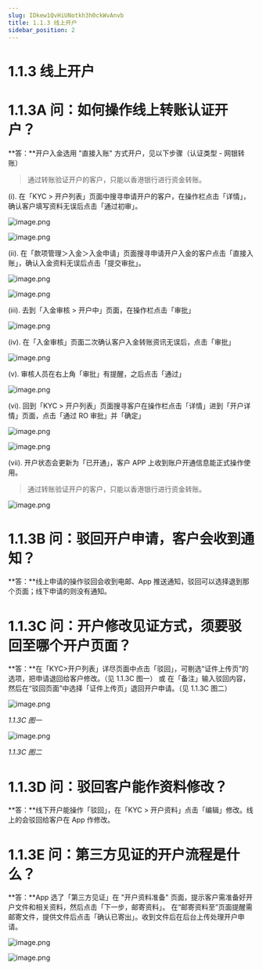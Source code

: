 ```yaml
---
slug: IDkew1QvHiUNotkh3h0ckWvAnvb
title: 1.1.3 线上开户
sidebar_position: 2
---
```



# 1.1.3 线上开户


# 1.1.3A 问：如何操作线上转账认证开户？


**答：**开户入金选用 "直接入账" 方式开户，见以下步骤（认证类型 - 网银转账）

> 通过转账验证开户的客户，只能以香港银行进行资金转账。

(i). 在「KYC > 开户列表」页面中搜寻申请开户的客户，在操作栏点击「详情」，确认客户填写资料无误后点击「通过初审」。


![image.png](/assets/1f0e9e773ea8e9775ef7a139a13a13ea.png)


![image.png](/assets/4959264fc230f3b499fcef760f56e103.png)


(ii). 在「款项管理＞入金＞入金申请」页面搜寻申请开户入金的客户点击「直接入账」，确认入金资料无误后点击「提交审批」。


![image.png](/assets/4b1b914bb83356ec6b05fb20813f08ce.png)


![image.png](/assets/68d56a543050ca6ed152e3afe511eca7.png)


(iii). 去到「入金审核 > 开户中」页面，在操作栏点击「审批」


![image.png](/assets/a3cd295a293e91b9179a8badbd8c417e.png)


(iv). 在「入金审核」页面二次确认客户入金转账资讯无误后，点击「审批」


![image.png](/assets/102a1bc5d0e7550009c4a6d40dd1bf7e.png)


(v). 审核人员在右上角「审批」有提醒，之后点击「通过」


![image.png](/assets/eedba67d6279b5b2ac98e4a8cd75123f.png)


(vi). 回到「KYC > 开户列表」页面搜寻客户在操作栏点击「详情」进到「开户详情」页面，点击「通过 RO 审批」并「确定」


![image.png](/assets/bbae3cea560b2ceab45dc238bfd29521.png)


![image.png](/assets/d3016ebf44f1789074220dc10bfa75f8.png)


(vii). 开户状态会更新为「已开通」，客户 APP 上收到账户开通信息能正式操作使用。

> 通过转账验证开户的客户，只能以香港银行进行资金转账。

![image.png](/assets/5f3c79a034d26ab7169e4faa51ecc8d8.png)


# 1.1.3B 问：驳回开户申请，客户会收到通知？


**答：**线上申请的操作驳回会收到电邮、App 推送通知，驳回可以选择退到那个页面；线下申请的则没有通知。


# 1.1.3C 问：开户修改见证方式，须要驳回至哪个开户页面？


**答：**在「KYC>开户列表」详尽页面中点击「驳回」，可剔选“证件上传页”的选项，把申请退回给客户修改。（见 1.1.3C 图一）
或 在「备注」输入驳回内容，然后在“驳回页面”中选择「证件上传页」退回开户申请。（见 1.1.3C 图二）


![image.png](/assets/e76e9e35fe37cc5ca2f81b6e485337d7.png)


_1.1.3C 图一_


![image.png](/assets/227ea4465293036330471ee920b8ef8f.png)


_1.1.3C 图二_


# 1.1.3D 问：驳回客户能作资料修改？


**答：**线下开户能操作「驳回」，在「KYC > 开户资料」点击「编辑」修改。线上的会驳回给客户在 App 作修改。


# 1.1.3E 问：第三方见证的开户流程是什么？


**答：**App 选了「第三方见证」在 "开户资料准备" 页面，提示客户需准备好开户文件和相关资料，然后点击「下一步，邮寄资料」。
在“邮寄资料至”页面提醒需邮寄文件，提供文件后点击「确认已寄出」。收到文件后在后台上传处理开户申请。


![image.png](/assets/65be4741fa3ff9432b266cf4575909df.png)


![image.png](/assets/c4d4fb24d9a08f06f1c88f9fc5078e6b.png)

